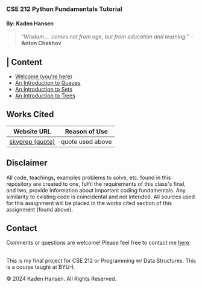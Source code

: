### **CSE 212 Python Fundamentals Tutorial**

#### By: Kaden Hansen


> “*Wisdom…. comes not from age, but from education and learning.*" - **Anton Chekhov**

| Content
-----------
+ [Welcome (you're here)](0-welcome.md)
+ [An Introduction to Queues](queue_module/1-queue.md)
+ [An Introduction to Sets](set_module/2-set.md)
+ [An Introduction to Trees](tree_module/3-tree.md)


## Works Cited
Website URL | Reason of Use
-------- | --------
[skyprep (quote)](https://skyprep.com/2013/07/29/15-inspiration-learning-and-training-quotes/) | quote used above

## Disclaimer 
All code, teachings, examples problems to solve, etc. found in this repository are created to one, fulfil the requirements of this class's final, and two, provide information about important coding fundamentals. Any similarity to existing code is coincidental and not intended. All sources used for this assignment will be placed in the works cited section of this assignment (found above).

## Contact
Comments or questions are welcome! Please feel free to contact me [here](mailto:han22047@byui.edu).
<br>
<br>

This is my final project for CSE 212 or Programming w/ Data Structures. This is a course taught at BYU-I.

© 2024 Kaden Hansen. All Rights Reserved.